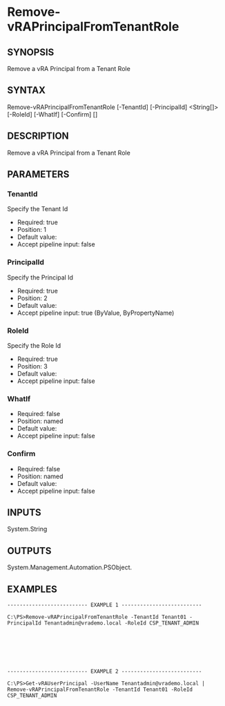# Remove-vRAPrincipalFromTenantRole

## SYNOPSIS
    
Remove a vRA Principal from a Tenant Role

## SYNTAX
 Remove-vRAPrincipalFromTenantRole [-TenantId] <String> [-PrincipalId] <String[]> [-RoleId] <String> [-WhatIf] [-Confirm] [<CommonParameters>]    

## DESCRIPTION

Remove a vRA Principal from a Tenant Role

## PARAMETERS


### TenantId

Specify the Tenant Id

* Required: true
* Position: 1
* Default value: 
* Accept pipeline input: false

### PrincipalId

Specify the Principal Id

* Required: true
* Position: 2
* Default value: 
* Accept pipeline input: true (ByValue, ByPropertyName)

### RoleId

Specify the Role Id

* Required: true
* Position: 3
* Default value: 
* Accept pipeline input: false

### WhatIf


* Required: false
* Position: named
* Default value: 
* Accept pipeline input: false

### Confirm


* Required: false
* Position: named
* Default value: 
* Accept pipeline input: false

## INPUTS

System.String

## OUTPUTS

System.Management.Automation.PSObject.

## EXAMPLES
```
-------------------------- EXAMPLE 1 --------------------------

C:\PS>Remove-vRAPrincipalFromTenantRole -TenantId Tenant01 -PrincipalId Tenantadmin@vrademo.local -RoleId CSP_TENANT_ADMIN







-------------------------- EXAMPLE 2 --------------------------

C:\PS>Get-vRAUserPrincipal -UserName Tenantadmin@vrademo.local | Remove-vRAPrincipalFromTenantRole -TenantId Tenant01 -RoleId CSP_TENANT_ADMIN
```

